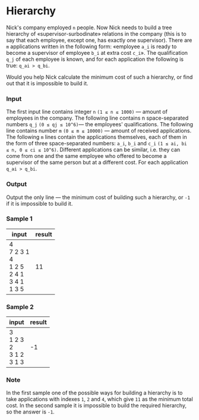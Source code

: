 # Hierarchy

Nick's company employed `n` people. Now Nick needs to build a tree hierarchy of «supervisor-surbodinate» relations in
the company (this is to say that each employee, except one, has exactly one supervisor). There are `m` applications
written in the following form: «employee `a_i` is ready to become a supervisor of employee `b_i` at extra cost `c_i`».
The qualification `q_j` of each employee is known, and for each application the following is true: `q_ai > q_bi`.

Would you help Nick calculate the minimum cost of such a hierarchy, or find out that it is impossible to build it.

### Input

The first input line contains integer `n` `(1 ≤ n ≤ 1000)` — amount of employees in the company. The following line
contains n space-separated numbers `q_j` `(0 ≤ qj ≤ 10^6)`— the employees' qualifications. The following line contains
number `m` `(0 ≤ m ≤ 10000)` — amount of received applications. The following `m` lines contain the applications
themselves, each of them in the form of three space-separated numbers: `a_i`, `b_i`
and `c_i` `(1 ≤ ai, bi ≤ n, 0 ≤ ci ≤ 10^6)`. Different applications can be similar, i.e. they can come from one and the
same employee who offered to become a supervisor of the same person but at a different cost. For each
application `q_ai > q_bi`.

### Output

Output the only line — the minimum cost of building such a hierarchy, or `-1` if it is impossible to build it.

### Sample 1

| input                                                  | result |
|--------------------------------------------------------|--------|
| 4<br>7 2 3 1<br>4<br>1 2 5<br>2 4 1<br>3 4 1<br>1 3 5  | 11     |

### Sample 2

| input                               | result |
|-------------------------------------|--------|
| 3<br>1 2 3<br>2<br>3 1 2<br>3 1 3   | -1     |

### Note

In the first sample one of the possible ways for building a hierarchy is to take applications with indexes `1`, `2`
and `4`, which give `11` as the minimum total cost. In the second sample it is impossible to build the required
hierarchy, so the answer is `-1`.